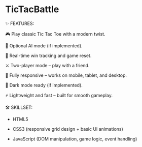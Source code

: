 # TicTacBattle







✨ FEATURES:

🎮 Play classic Tic Tac Toe with a modern twist.

🤖 Optional AI mode (if implemented).

🎯 Real-time win tracking and game reset.

⚔️ Two-player mode – play with a friend.

📱 Fully responsive – works on mobile, tablet, and desktop.

🌙 Dark mode ready (if implemented).

⚡ Lightweight and fast – built for smooth gameplay.

🛠️ SKILLSET:

* HTML5

* CSS3 (responsive grid design + basic UI animations)

* JavaScript (DOM manipulation, game logic, event handling)

